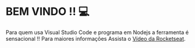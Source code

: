 # BEM VINDO !! :computer:
Para quem usa Visual Studio Code e programa em Nodejs a ferramenta é sensacional !!
Para maiores informações Assista o [Vídeo da Rocketseat](https://www.youtube.com/watch?v=bVAhNaxBEjM&list=PL1q-9GVuiGSujKAHJK5xrF-qdiSYiFgOO&index=9&t=5s).
